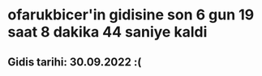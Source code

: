 # ofarukbicer'in gidisine son 6 gun 19 saat 8 dakika 44 saniye kaldi

## Gidis tarihi: 30.09.2022 :(